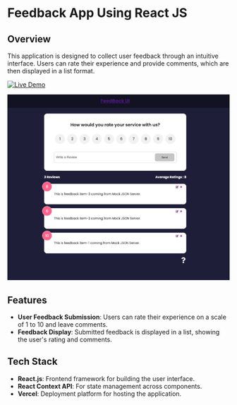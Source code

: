# Feedback App Using React JS

## Overview

This application is designed to collect user feedback through an intuitive interface. Users can rate their experience and provide comments, which are then displayed in a list format.

[![Live Demo](https://img.shields.io/badge/Live-Demo-blue)](https://feedback-app-using-react-three.vercel.app/)

![](./Feedback-app.png)



## Features

- **User Feedback Submission**: Users can rate their experience on a scale of 1 to 10 and leave comments.
- **Feedback Display**: Submitted feedback is displayed in a list, showing the user's rating and comments.

## Tech Stack

- **React.js**: Frontend framework for building the user interface.
- **React Context API**: For state management across components.
- **Vercel**: Deployment platform for hosting the application.
